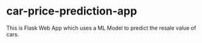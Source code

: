 # car-price-prediction-app
This is Flask Web App which uses a ML Model to predict the resale value of cars.
